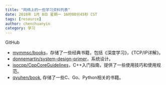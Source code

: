 ```yaml
---
title: "网络上的一些学习资料列表"
date: 2018年 1月 8日 星期一 16时00分45秒 CST
tags: [resource]
author: chenchuanyin
category: 学习
---
```


GitHub
  * [mymmsc/books](https://www.github.com/mymmsc/books)，存储了一些经典书籍，包括《深度学习》，《TCP/IP详解》。
  * [donnemartin/system-design-primer](https://github.com/donnemartin/system-design-primer)，系统设计。
  * [isocpp/CppCoreGuidelines](https://github.com/isocpp/CppCoreGuidelines)，C++入门指南，提供了一些使用技巧和使用规范。
  * [qyuhen/book](https://github.com/qyuhen/book), 存储了一些C、Go、Python相关的书籍。
